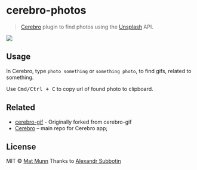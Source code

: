 # cerebro-photos

> [Cerebro](http://www.cerebroapp.com) plugin to find photos using the [Unsplash](http://unsplash.com/) API.

![](screenshot.gif)

## Usage

In Cerebro, type `photo something` or `something photo`, to find gifs, related to something.

Use <kbd>Cmd/Ctrl + C</kbd> to copy url of found photo to clipboard.

## Related

- [cerebro-gif](https://github.com/KELiON/cerebro-gif) - Originally forked from cerebro-gif
- [Cerebro](http://github.com/KELiON/cerebro) – main repo for Cerebro app;

## License

MIT © [Mat Munn](https://matmunn.me)
Thanks to [Alexandr Subbotin](http://asubbotin.ru)
